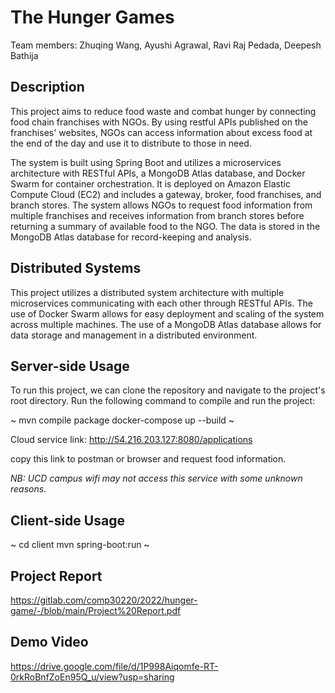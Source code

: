 # The Hunger Games

Team members: Zhuqing Wang, Ayushi Agrawal, Ravi Raj Pedada, Deepesh Bathija

## Description

This project aims to reduce food waste and combat hunger by connecting food chain franchises with NGOs. By using restful APIs published on the franchises' websites, NGOs can access information about excess food at the end of the day and use it to distribute to those in need.
  
The system is built using Spring Boot and utilizes a microservices architecture with RESTful APIs, a MongoDB Atlas database, and Docker Swarm for container orchestration. It is deployed on Amazon Elastic Compute Cloud (EC2) and includes a gateway, broker, food franchises, and branch stores. The system allows NGOs to request food information from multiple franchises and receives information from branch stores before returning a summary of available food to the NGO. The data is stored in the MongoDB Atlas database for record-keeping and analysis.

## Distributed Systems 

This project utilizes a distributed system architecture with multiple microservices communicating with each other through RESTful APIs. The use of Docker Swarm allows for easy deployment and scaling of the system across multiple machines. The use of a MongoDB Atlas database allows for data storage and management in a distributed environment.

## Server-side Usage

To run this project, we can clone the repository and navigate to the project's root directory. Run the following command to compile and run the project:

~
mvn compile package
docker-compose up --build
~

Cloud service link: http://54.216.203.127:8080/applications 

copy this link to postman or browser and request food information.

*NB: UCD campus wifi may not access this service with some unknown reasons.*

## Client-side Usage

~
cd client
mvn spring-boot:run
~

## Project Report 

https://gitlab.com/comp30220/2022/hunger-game/-/blob/main/Project%20Report.pdf

## Demo Video

https://drive.google.com/file/d/1P998Aiqomfe-RT-0rkRoBnfZoEn95Q_u/view?usp=sharing